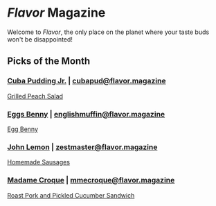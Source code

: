 # _Flavor_ Magazine

Welcome to _Flavor_, the only place on the planet where your taste buds won't be disappointed!



## Picks of the Month

### [Cuba Pudding Jr.](writer/cuba-pudding-jr.md) | cubapud@flavor.magazine

[Grilled Peach Salad](recipe/feb/oatmeal-pancakes.md)

### [Eggs Benny](writer/eggs-benny.md) | englishmuffin@flavor.magazine

[Egg Benny](recipe/feb/egg-benny.md)

### [John Lemon](writer/john-lemon.md) | zestmaster@flavor.magazine

[Homemade Sausages](recipe/jan/homemade-sausages.md)

### [Madame Croque](writer/madame-croque.md) | mmecroque@flavor.magazine

[Roast Pork and Pickled Cucumber Sandwich](../recipe/feb/madame-croque-feb.md)
